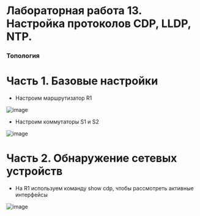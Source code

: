 # Лабораторная работа 13. Настройка протоколов CDP, LLDP, NTP.

### Топология

# Часть 1. Базовые настройки

- Настроим маршрутизатор R1

![image](https://user-images.githubusercontent.com/89464074/176669175-33fdf505-0fc9-4901-b845-1bb8c0ea35bd.png)

- Настроим коммутаторы S1 и S2

![image](https://user-images.githubusercontent.com/89464074/176669991-bc0fa1e0-7f9b-4255-940a-525bd15c3fb1.png)


# Часть 2. Обнаружение сетевых устройств

- На R1 используем команду show cdp, чтобы рассмотреть активные интерфейсы

![image](https://user-images.githubusercontent.com/89464074/176671803-2f6e69f5-71df-4100-b9a0-327e42be779d.png)
